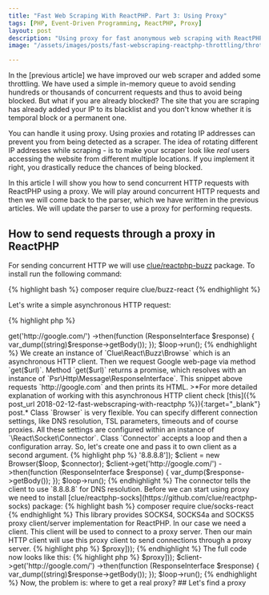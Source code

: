 ```yaml
---
title: "Fast Web Scraping With ReactPHP. Part 3: Using Proxy"
tags: [PHP, Event-Driven Programming, ReactPHP, Proxy]
layout: post
description: "Using proxy for fast anonymous web scraping with ReactPHP"
image: "/assets/images/posts/fast-webscraping-reactphp-throttling/throttling-simpsons.jpg"

---
```


In the [previous article] we have improved our web scraper and added some throttling. We have used a simple in-memory queue to avoid sending hundreds or thousands of concurrent requests and thus to avoid being blocked. But what if you are already blocked? The site that you are scraping has already added your IP to its blacklist and you don't know whether it is temporal block or a permanent one. 

You can handle it using proxy. Using proxies and rotating IP addresses can prevent you from being detected as a scraper. The idea of rotating different IP addresses while scraping - is to make your scraper look like *real* users accessing the website from different multiple locations. If you implement it right, you drastically reduce the chances of being blocked.

In this article I will show you how to send concurrent HTTP requests with ReactPHP using a proxy. We will play around concurrent HTTP requests and then we will come back to the parser, which we have written in the previous articles. We will update the parser to use a proxy for performing requests.

## How to send requests through a proxy in ReactPHP

For sending concurrent HTTP we will use [clue/reactphp-buzz](https://github.com/clue/reactphp-buzz) package. To install run the following command:

{% highlight bash %}
composer require clue/buzz-react
{% endhighlight %}

Let's write a simple asynchronous HTTP request:

{% highlight php %}
<?php

use Clue\React\Buzz\Browser;
use Psr\Http\Message\ResponseInterface;

$loop = React\EventLoop\Factory::create();

$client = new Browser($loop);

$client->get('http://google.com/')
    ->then(function (ResponseInterface $response) {
        var_dump((string)$response->getBody());
    });

$loop->run();
{% endhighlight %}

We create an instance of `Clue\React\Buzz\Browse` which is an asynchronous HTTP client. Then we request Google web-page via method `get($url)`. Method `get($url)` returns a promise, which resolves with an instance of `Psr\Http\Message\ResponseInterface`. This snippet above requests `http://google.com` and then prints its HTML.

>*For more detailed explanation of working with this asynchronous HTTP client check [this]({% post_url 2018-02-12-fast-webscraping-with-reactphp %}){:target="_blank"} post.*

Class `Browser` is very flexible. You can specify different connection settings, like DNS resolution, TSL parameters, timeouts and of course proxies. All these settings are configured within an instance of `\React\Socket\Connector`. Class `Connector` accepts a loop and then a configuration array. So, let's create one and pass it to own client as a second argument.

{% highlight php %}
<?php

use Clue\React\Buzz\Browser;
use Psr\Http\Message\ResponseInterface;

$loop = React\EventLoop\Factory::create();

$connector = new \React\Socket\Connector($loop, ['dns' => '8.8.8.8']);
$client = new Browser($loop, $connector);

$client->get('http://google.com/')
    ->then(function (ResponseInterface $response) {
        var_dump($response->getBody());
    });

$loop->run();
{% endhighlight %}

The connector tells the client to use `8.8.8.8` for DNS resolution. Before we can start using proxy we need to install [clue/reactphp-socks](https://github.com/clue/reactphp-socks) package:

{% highlight bash %}
composer require clue/socks-react
{% endhighlight %}

This library provides SOCKS4, SOCKS4a and SOCKS5 proxy client/server implementation for ReactPHP. In our case we need a client. This client will be used to connect to a proxy server. Then our main HTTP client will use this proxy client to send connections through a proxy server.

{% highlight php %}
<?php

$client = new Clue\React\Socks\Client('127.0.0.1:1080', new Connector($loop));
{% endhighlight %}

The constructor of `Clue\React\Socks\Client` class accepts an address of the proxy server (`127.0.0.1:1080`) and a an instance of the `Connector`. We have already covered `Connector` above. We create an *empty* connector here, with no configuration array. 

Name `Clue\React\Socks\Client` can confuse you, that it is *one more client* in our code. But it is not the same thing as `Clue\React\Buzz\Browser`, it doesn't send requests. Consider it as a connection, not a client. The main purpose of it is to establish a connection to a proxy server. Then the *real* client will use this connection to perform requests.

To use this proxy connection we need to update a *connector* and specify `tcp` option:

{% highlight php %}
<?php

$proxy = new Client('127.0.0.1:1080', new Connector($loop));
$client = new Browser($loop, new Connector($loop, ['tcp' => $proxy]));
{% endhighlight %}

The full code now looks like this:

{% highlight php %}
<?php

use Clue\React\Buzz\Browser;
use Psr\Http\Message\ResponseInterface;
use Clue\React\Socks\Client;
use React\Socket\Connector;

$loop = React\EventLoop\Factory::create();

$proxy = new Client('127.0.0.1:1080', new Connector($loop));
$client = new Browser($loop, new Connector($loop, ['tcp' => $proxy]));

$client->get('http://google.com/')
    ->then(function (ResponseInterface $response) {
        var_dump((string)$response->getBody());
    });

$loop->run();
{% endhighlight %}


Now, the problem is: where to get a real proxy?

## Let's find a proxy



